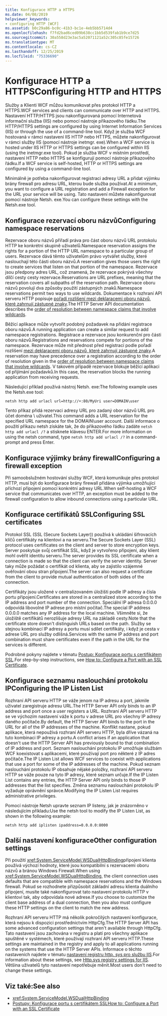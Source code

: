 ```yaml
---
title: Konfigurace HTTP a HTTPS
ms.date: 04/08/2019
helpviewer_keywords:
- configuring HTTP [WCF]
ms.assetid: b0c29a86-bc0c-41b3-bc1e-4eb5bb5714d4
ms.openlocfilehash: f7fd2bad6ced09b638cc1bb5d539fab1b9ce7d25
ms.sourcegitcommit: 30a558d23e3ac5a52071121a52c305c85fe15726
ms.translationtype: MT
ms.contentlocale: cs-CZ
ms.lasthandoff: 12/25/2019
ms.locfileid: "75336690"
---
```

# <a name="configuring-http-and-https"></a><span data-ttu-id="990a2-102">Konfigurace HTTP a HTTPS</span><span class="sxs-lookup"><span data-stu-id="990a2-102">Configuring HTTP and HTTPS</span></span>

<span data-ttu-id="990a2-103">Služby a Klienti WCF můžou komunikovat přes protokol HTTP a HTTPS.</span><span class="sxs-lookup"><span data-stu-id="990a2-103">WCF services and clients can communicate over HTTP and HTTPS.</span></span> <span data-ttu-id="990a2-104">Nastavení HTTP/HTTPS jsou nakonfigurovaná pomocí Internetová informační služba (IIS) nebo pomocí nástroje příkazového řádku.</span><span class="sxs-lookup"><span data-stu-id="990a2-104">The HTTP/HTTPS settings are configured by using Internet Information Services (IIS) or through the use of a command-line tool.</span></span> <span data-ttu-id="990a2-105">Když je služba WCF hostovaná v rámci nastavení IIS HTTP nebo HTTPS, můžete nakonfigurovat v rámci služby IIS (pomocí nástroje inetmgr. exe).</span><span class="sxs-lookup"><span data-stu-id="990a2-105">When a WCF service is hosted under IIS HTTP or HTTPS settings can be configured within IIS (using the inetmgr.exe tool).</span></span> <span data-ttu-id="990a2-106">Pokud je služba WCF v místním prostředí, nastavení HTTP nebo HTTPS se konfigurují pomocí nástroje příkazového řádku.</span><span class="sxs-lookup"><span data-stu-id="990a2-106">If a WCF service is self-hosted, HTTP or HTTPS settings are configured by using a command-line tool.</span></span>

<span data-ttu-id="990a2-107">Minimálně je potřeba nakonfigurovat registraci adresy URL a přidat výjimku brány firewall pro adresu URL, kterou bude služba používat.</span><span class="sxs-lookup"><span data-stu-id="990a2-107">At a minimum, you want to configure a URL registration and add a Firewall exception for the URL your service will be using.</span></span> <span data-ttu-id="990a2-108">Tato nastavení můžete nakonfigurovat pomocí nástroje Netsh. exe.</span><span class="sxs-lookup"><span data-stu-id="990a2-108">You can configure these settings with the Netsh.exe tool.</span></span>

## <a name="configuring-namespace-reservations"></a><span data-ttu-id="990a2-109">Konfigurace rezervací oboru názvů</span><span class="sxs-lookup"><span data-stu-id="990a2-109">Configuring namespace reservations</span></span>

<span data-ttu-id="990a2-110">Rezervace oboru názvů přiřadí práva pro část oboru názvů URL protokolu HTTP ke konkrétní skupině uživatelů.</span><span class="sxs-lookup"><span data-stu-id="990a2-110">Namespace reservation assigns the rights for a portion of the HTTP URL namespace to a particular group of users.</span></span> <span data-ttu-id="990a2-111">Rezervace dává těmto uživatelům právo vytvářet služby, které naslouchají této části oboru názvů.</span><span class="sxs-lookup"><span data-stu-id="990a2-111">A reservation gives those users the right to create services that listen on that portion of the namespace.</span></span> <span data-ttu-id="990a2-112">Rezervace jsou předpony adres URL, což znamená, že rezervace pokrývá všechny dílčí cesty cesty rezervace.</span><span class="sxs-lookup"><span data-stu-id="990a2-112">Reservations are URL prefixes, meaning that the reservation covers all subpaths of the reservation path.</span></span> <span data-ttu-id="990a2-113">Rezervace oboru názvů povolují dva způsoby použití zástupných znaků.</span><span class="sxs-lookup"><span data-stu-id="990a2-113">Namespace reservations permit two ways to use wildcards.</span></span> <span data-ttu-id="990a2-114">Dokumentace k rozhraní API serveru HTTP popisuje [pořadí rozlišení mezi deklaracemi oboru názvů, které zahrnují zástupné znaky](/windows/desktop/Http/routing-incoming-requests).</span><span class="sxs-lookup"><span data-stu-id="990a2-114">The HTTP Server API documentation describes the [order of resolution between namespace claims that involve wildcards](/windows/desktop/Http/routing-incoming-requests).</span></span>

<span data-ttu-id="990a2-115">Běžící aplikace může vytvořit podobný požadavek na přidání registrace oboru názvů.</span><span class="sxs-lookup"><span data-stu-id="990a2-115">A running application can create a similar request to add namespace registrations.</span></span> <span data-ttu-id="990a2-116">Registrace a rezervace jsou konkurenční pro části oboru názvů.</span><span class="sxs-lookup"><span data-stu-id="990a2-116">Registrations and reservations compete for portions of the namespace.</span></span> <span data-ttu-id="990a2-117">Rezervace může mít přednost před registrací podle pořadí rozlišení [mezi deklaracemi oboru názvů, které zahrnují zástupné znaky](/windows/desktop/Http/routing-incoming-requests).</span><span class="sxs-lookup"><span data-stu-id="990a2-117">A reservation may have precedence over a registration according to the order of resolution given in the [order of resolution between namespace claims that involve wildcards](/windows/desktop/Http/routing-incoming-requests).</span></span> <span data-ttu-id="990a2-118">V takovém případě rezervace blokuje běžící aplikaci od přijímání požadavků.</span><span class="sxs-lookup"><span data-stu-id="990a2-118">In this case, the reservation blocks the running application from receiving requests.</span></span>

<span data-ttu-id="990a2-119">Následující příklad používá nástroj Netsh. exe:</span><span class="sxs-lookup"><span data-stu-id="990a2-119">The following example uses the Netsh.exe tool:</span></span>

```console
netsh http add urlacl url=http://+:80/MyUri user=DOMAIN\user
```

<span data-ttu-id="990a2-120">Tento příkaz přidá rezervaci adresy URL pro zadaný obor názvů URL pro účet doména \ uživatel.</span><span class="sxs-lookup"><span data-stu-id="990a2-120">This command adds a URL reservation for the specified URL namespace for the DOMAIN\user account.</span></span> <span data-ttu-id="990a2-121">Další informace o použití příkazu netsh získáte tak, že do příkazového řádku zadáte `netsh http add urlacl /?` a stisknete klávesu ENTER.</span><span class="sxs-lookup"><span data-stu-id="990a2-121">For more information on using the netsh command, type `netsh http add urlacl /?` in a command-prompt and press Enter.</span></span>

## <a name="configuring-a-firewall-exception"></a><span data-ttu-id="990a2-122">Konfigurace výjimky brány firewall</span><span class="sxs-lookup"><span data-stu-id="990a2-122">Configuring a firewall exception</span></span>

<span data-ttu-id="990a2-123">Při samoobslužném hostování služby WCF, která komunikuje přes protokol HTTP, musí být do konfigurace brány firewall přidána výjimka umožňující příchozí připojení pomocí konkrétní adresy URL.</span><span class="sxs-lookup"><span data-stu-id="990a2-123">When self-hosting a WCF service that communicates over HTTP, an exception must be added to the firewall configuration to allow inbound connections using a particular URL.</span></span>

## <a name="configuring-ssl-certificates"></a><span data-ttu-id="990a2-124">Konfigurace certifikátů SSL</span><span class="sxs-lookup"><span data-stu-id="990a2-124">Configuring SSL certificates</span></span>

<span data-ttu-id="990a2-125">Protokol SSL (SSL (Secure Sockets Layer)) používá k ukládání šifrovacích klíčů certifikáty na klientovi a na serveru.</span><span class="sxs-lookup"><span data-stu-id="990a2-125">The Secure Sockets Layer (SSL) protocol uses certificates on the client and server to store encryption keys.</span></span> <span data-ttu-id="990a2-126">Server poskytuje svůj certifikát SSL, když je vytvořeno připojení, aby klient mohl ověřit identitu serveru.</span><span class="sxs-lookup"><span data-stu-id="990a2-126">The server provides its SSL certificate when a connection is made so that the client can verify the server identity.</span></span> <span data-ttu-id="990a2-127">Server taky může požádat o certifikát od klienta, aby se zajistilo vzájemné ověřování obou stran připojení.</span><span class="sxs-lookup"><span data-stu-id="990a2-127">The server can also request a certificate from the client to provide mutual authentication of both sides of the connection.</span></span>

<span data-ttu-id="990a2-128">Certifikáty jsou uložené v centralizovaném úložišti podle IP adresy a čísla portu připojení.</span><span class="sxs-lookup"><span data-stu-id="990a2-128">Certificates are stored in a centralized store according to the IP address and port number of the connection.</span></span> <span data-ttu-id="990a2-129">Speciální IP adresa 0.0.0.0 odpovídá libovolné IP adrese pro místní počítač.</span><span class="sxs-lookup"><span data-stu-id="990a2-129">The special IP address 0.0.0.0 matches any IP address for the local machine.</span></span> <span data-ttu-id="990a2-130">Všimněte si, že úložiště certifikátů nerozlišuje adresy URL na základě cesty.</span><span class="sxs-lookup"><span data-stu-id="990a2-130">Note that the certificate store doesn't distinguish URLs based on the path.</span></span> <span data-ttu-id="990a2-131">Služby se stejnou kombinací IP adresy a portu musí sdílet certifikáty, i když je cesta v adrese URL pro služby odlišná.</span><span class="sxs-lookup"><span data-stu-id="990a2-131">Services with the same IP address and port combination must share certificates even if the path in the URL for the services is different.</span></span>

<span data-ttu-id="990a2-132">Podrobné pokyny najdete v tématu [Postup: Konfigurace portu s certifikátem SSL](how-to-configure-a-port-with-an-ssl-certificate.md).</span><span class="sxs-lookup"><span data-stu-id="990a2-132">For step-by-step instructions, see [How to: Configure a Port with an SSL Certificate](how-to-configure-a-port-with-an-ssl-certificate.md).</span></span>

## <a name="configuring-the-ip-listen-list"></a><span data-ttu-id="990a2-133">Konfigurace seznamu naslouchání protokolu IP</span><span class="sxs-lookup"><span data-stu-id="990a2-133">Configuring the IP Listen List</span></span>

<span data-ttu-id="990a2-134">Rozhraní API serveru HTTP se váže jenom na IP adresu a port, jakmile uživatel zaregistruje adresu URL.</span><span class="sxs-lookup"><span data-stu-id="990a2-134">The HTTP Server API only binds to an IP address and port once a user registers a URL.</span></span> <span data-ttu-id="990a2-135">Rozhraní API serveru HTTP se ve výchozím nastavení váže k portu v adrese URL pro všechny IP adresy daného počítače.</span><span class="sxs-lookup"><span data-stu-id="990a2-135">By default, the HTTP Server API binds to the port in the URL for all of the IP addresses of the machine.</span></span> <span data-ttu-id="990a2-136">Konflikt nastane, pokud aplikace, která nepoužívá rozhraní API serveru HTTP, byla dříve vázaná na tuto kombinaci IP adresy a portu.</span><span class="sxs-lookup"><span data-stu-id="990a2-136">A conflict arises if an application that doesn't use the HTTP Server API has previously bound to that combination of IP address and port.</span></span> <span data-ttu-id="990a2-137">Seznam naslouchání protokolu IP umožňuje službám WCF koexistovat s aplikacemi, které používají port pro některé z IP adres počítače.</span><span class="sxs-lookup"><span data-stu-id="990a2-137">The IP Listen List allows WCF services to coexist with applications that use a port for some of the IP addresses of the machine.</span></span> <span data-ttu-id="990a2-138">Pokud seznam naslouchání protokolu IP obsahuje nějaké položky, rozhraní API serveru HTTP se váže pouze na tyto IP adresy, které seznam určuje.</span><span class="sxs-lookup"><span data-stu-id="990a2-138">If the IP Listen List contains any entries, the HTTP Server API only binds to those IP addresses that the list specifies.</span></span> <span data-ttu-id="990a2-139">Změna seznamu naslouchání protokolu IP vyžaduje oprávnění správce.</span><span class="sxs-lookup"><span data-stu-id="990a2-139">Modifying the IP Listen List requires administrative privileges.</span></span>

<span data-ttu-id="990a2-140">Pomocí nástroje Netsh upravte seznam IP listeny, jak je znázorněno v následujícím příkladu:</span><span class="sxs-lookup"><span data-stu-id="990a2-140">Use the netsh tool to modify the IP Listen List, as shown in the following example:</span></span>

```console
netsh http add iplisten ipaddress=0.0.0.0:8000
```

## <a name="other-configuration-settings"></a><span data-ttu-id="990a2-141">Další nastavení konfigurace</span><span class="sxs-lookup"><span data-stu-id="990a2-141">Other configuration settings</span></span>

<span data-ttu-id="990a2-142">Při použití <xref:System.ServiceModel.WSDualHttpBinding>připojení klienta používá výchozí hodnoty, které jsou kompatibilní s rezervacemi oboru názvů a bránou Windows Firewall.</span><span class="sxs-lookup"><span data-stu-id="990a2-142">When using <xref:System.ServiceModel.WSDualHttpBinding>, the client connection uses defaults that are compatible with namespace reservations and the Windows firewall.</span></span> <span data-ttu-id="990a2-143">Pokud se rozhodnete přizpůsobit základní adresu klienta duálního připojení, musíte také nakonfigurovat tato nastavení protokolu HTTP v klientovi tak, aby odpovídala nové adrese.</span><span class="sxs-lookup"><span data-stu-id="990a2-143">If you choose to customize the client base address of a dual connection, then you also must configure these HTTP settings on the client to match the new address.</span></span>

<span data-ttu-id="990a2-144">Rozhraní API serveru HTTP má několik pokročilých nastavení konfigurace, která nejsou k dispozici prostřednictvím HttpCfg.</span><span class="sxs-lookup"><span data-stu-id="990a2-144">The HTTP Server API has some advanced configuration settings that aren't available through HttpCfg.</span></span> <span data-ttu-id="990a2-145">Tato nastavení jsou zachována v registru a platí pro všechny aplikace spuštěné v systémech, které používají rozhraní API serveru HTTP.</span><span class="sxs-lookup"><span data-stu-id="990a2-145">These settings are maintained in the registry and apply to all applications running on the systems that use the HTTP Server APIs.</span></span> <span data-ttu-id="990a2-146">Informace o těchto nastaveních najdete v tématu [nastavení registru http. sys pro službu IIS](https://support.microsoft.com/help/820129/http-sys-registry-settings-for-windows).</span><span class="sxs-lookup"><span data-stu-id="990a2-146">For information about these settings, see [Http.sys registry settings for IIS](https://support.microsoft.com/help/820129/http-sys-registry-settings-for-windows).</span></span> <span data-ttu-id="990a2-147">Většina uživatelů tyto nastavení nepotřebuje měnit.</span><span class="sxs-lookup"><span data-stu-id="990a2-147">Most users don't need to change these settings.</span></span>

## <a name="see-also"></a><span data-ttu-id="990a2-148">Viz také:</span><span class="sxs-lookup"><span data-stu-id="990a2-148">See also</span></span>

- <xref:System.ServiceModel.WSDualHttpBinding>
- [<span data-ttu-id="990a2-149">Postupy: Konfigurace portu s certifikátem SSL</span><span class="sxs-lookup"><span data-stu-id="990a2-149">How to: Configure a Port with an SSL Certificate</span></span>](how-to-configure-a-port-with-an-ssl-certificate.md)
